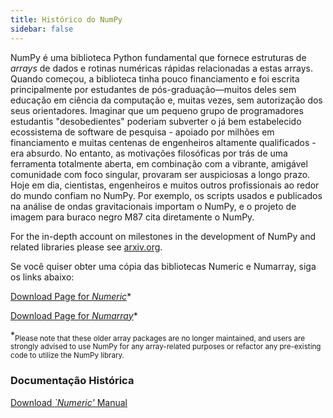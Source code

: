 ```yaml
---
title: Histórico do NumPy
sidebar: false
---
```


NumPy é uma biblioteca Python fundamental que fornece estruturas de <em x-id="3">arrays</em> de dados e rotinas numéricas rápidas relacionadas a estas arrays. Quando começou, a biblioteca tinha pouco financiamento e foi escrita principalmente por estudantes de pós-graduação—muitos deles sem educação em ciência da computação e, muitas vezes, sem autorização dos seus orientadores. Imaginar que um pequeno grupo de programadores estudantis "desobedientes" poderiam subverter o já bem estabelecido ecossistema de software de pesquisa - apoiado por milhões em financiamento e muitas centenas de engenheiros altamente qualificados - era absurdo. No entanto, as motivações filosóficas por trás de uma ferramenta totalmente aberta, em combinação com a vibrante, amigável comunidade com foco singular, provaram ser auspiciosas a longo prazo.  Hoje em dia, cientistas, engenheiros e muitos outros profissionais ao redor do mundo confiam no NumPy. Por exemplo, os scripts usados e publicados na análise de ondas gravitacionais importam o NumPy, e o projeto de imagem para buraco negro M87 cita diretamente o NumPy.

For the in-depth account on milestones in the development of NumPy and related libraries please see [arxiv.org](https://arxiv.org/abs/1907.10121).

Se você quiser obter uma cópia das bibliotecas Numeric e Numarray, siga os links abaixo:

[Download Page for _Numeric_](https://sourceforge.net/projects/numpy/files/Old%20Numeric/)\*

[Download Page for _Numarray_](https://sourceforge.net/projects/numpy/files/Old%20Numarray/)\*

\*<sub>Please note that these older array packages are no longer maintained, and users are strongly advised to use NumPy for any array-related purposes or refactor any pre-existing code to utilize the NumPy library.</sub>

### Documentação Histórica

[Download _\`Numeric'_ Manual](static/numeric-manual.pdf)
